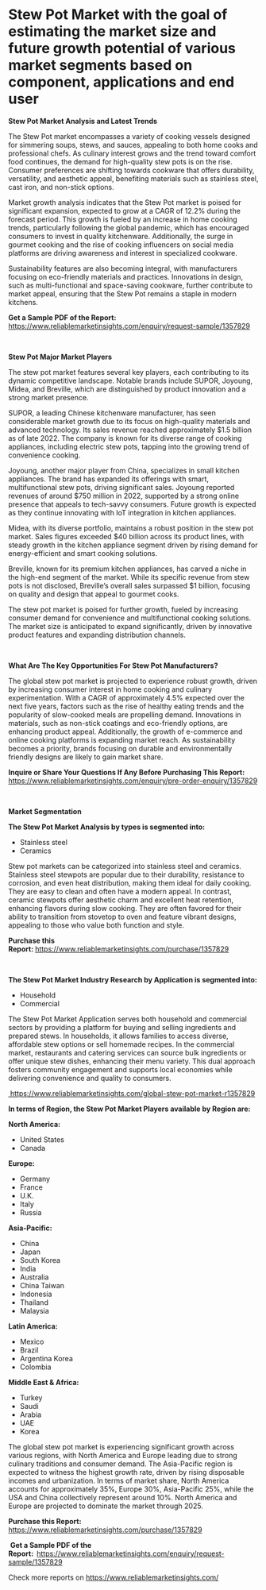 <p><h1>Stew Pot Market with the goal of estimating the market size and future growth potential of various market segments based on component, applications and end user</h1></p><p><strong>Stew Pot Market Analysis and Latest Trends</strong></p>
<p><p>The Stew Pot market encompasses a variety of cooking vessels designed for simmering soups, stews, and sauces, appealing to both home cooks and professional chefs. As culinary interest grows and the trend toward comfort food continues, the demand for high-quality stew pots is on the rise. Consumer preferences are shifting towards cookware that offers durability, versatility, and aesthetic appeal, benefiting materials such as stainless steel, cast iron, and non-stick options.</p><p>Market growth analysis indicates that the Stew Pot market is poised for significant expansion, expected to grow at a CAGR of 12.2% during the forecast period. This growth is fueled by an increase in home cooking trends, particularly following the global pandemic, which has encouraged consumers to invest in quality kitchenware. Additionally, the surge in gourmet cooking and the rise of cooking influencers on social media platforms are driving awareness and interest in specialized cookware.</p><p>Sustainability features are also becoming integral, with manufacturers focusing on eco-friendly materials and practices. Innovations in design, such as multi-functional and space-saving cookware, further contribute to market appeal, ensuring that the Stew Pot remains a staple in modern kitchens.</p></p>
<p><strong>Get a Sample PDF of the Report:&nbsp;</strong> <a href="https://www.reliablemarketinsights.com/enquiry/request-sample/1357829?utm_campaign=3040&utm_medium=2&utm_source=Github&utm_content=ia&utm_term=04042025&utm_id=stew-pot">https://www.reliablemarketinsights.com/enquiry/request-sample/1357829</a></p>
<p>&nbsp;</p>
<p><strong>Stew Pot Major Market Players</strong></p>
<p><p>The stew pot market features several key players, each contributing to its dynamic competitive landscape. Notable brands include SUPOR, Joyoung, Midea, and Breville, which are distinguished by product innovation and a strong market presence.</p><p>SUPOR, a leading Chinese kitchenware manufacturer, has seen considerable market growth due to its focus on high-quality materials and advanced technology. Its sales revenue reached approximately $1.5 billion as of late 2022. The company is known for its diverse range of cooking appliances, including electric stew pots, tapping into the growing trend of convenience cooking.</p><p>Joyoung, another major player from China, specializes in small kitchen appliances. The brand has expanded its offerings with smart, multifunctional stew pots, driving significant sales. Joyoung reported revenues of around $750 million in 2022, supported by a strong online presence that appeals to tech-savvy consumers. Future growth is expected as they continue innovating with IoT integration in kitchen appliances.</p><p>Midea, with its diverse portfolio, maintains a robust position in the stew pot market. Sales figures exceeded $40 billion across its product lines, with steady growth in the kitchen appliance segment driven by rising demand for energy-efficient and smart cooking solutions.</p><p>Breville, known for its premium kitchen appliances, has carved a niche in the high-end segment of the market. While its specific revenue from stew pots is not disclosed, Breville’s overall sales surpassed $1 billion, focusing on quality and design that appeal to gourmet cooks.</p><p>The stew pot market is poised for further growth, fueled by increasing consumer demand for convenience and multifunctional cooking solutions. The market size is anticipated to expand significantly, driven by innovative product features and expanding distribution channels.</p></p>
<p>&nbsp;</p>
<p><strong>What Are The Key Opportunities For Stew Pot Manufacturers?</strong></p>
<p><p>The global stew pot market is projected to experience robust growth, driven by increasing consumer interest in home cooking and culinary experimentation. With a CAGR of approximately 4.5% expected over the next five years, factors such as the rise of healthy eating trends and the popularity of slow-cooked meals are propelling demand. Innovations in materials, such as non-stick coatings and eco-friendly options, are enhancing product appeal. Additionally, the growth of e-commerce and online cooking platforms is expanding market reach. As sustainability becomes a priority, brands focusing on durable and environmentally friendly designs are likely to gain market share.</p></p>
<p><strong>Inquire or Share Your Questions If Any Before Purchasing This Report:</strong> <a href="https://www.reliablemarketinsights.com/enquiry/pre-order-enquiry/1357829?utm_campaign=3040&utm_medium=2&utm_source=Github&utm_content=ia&utm_term=04042025&utm_id=stew-pot">https://www.reliablemarketinsights.com/enquiry/pre-order-enquiry/1357829</a></p>
<p>&nbsp;</p>
<p><strong>Market Segmentation</strong></p>
<p><strong>The Stew Pot Market Analysis by types is segmented into:</strong></p>
<p><ul><li>Stainless steel</li><li>Ceramics</li></ul></p>
<p><p>Stew pot markets can be categorized into stainless steel and ceramics. Stainless steel stewpots are popular due to their durability, resistance to corrosion, and even heat distribution, making them ideal for daily cooking. They are easy to clean and often have a modern appeal. In contrast, ceramic stewpots offer aesthetic charm and excellent heat retention, enhancing flavors during slow cooking. They are often favored for their ability to transition from stovetop to oven and feature vibrant designs, appealing to those who value both function and style.</p></p>
<p><strong>Purchase this Report:&nbsp;</strong><a href="https://www.reliablemarketinsights.com/purchase/1357829?utm_campaign=3040&utm_medium=2&utm_source=Github&utm_content=ia&utm_term=04042025&utm_id=stew-pot">https://www.reliablemarketinsights.com/purchase/1357829</a></p>
<p>&nbsp;</p>
<p><strong>The Stew Pot Market Industry Research by Application is segmented into:</strong></p>
<p><ul><li>Household</li><li>Commercial</li></ul></p>
<p><p>The Stew Pot Market Application serves both household and commercial sectors by providing a platform for buying and selling ingredients and prepared stews. In households, it allows families to access diverse, affordable stew options or sell homemade recipes. In the commercial market, restaurants and catering services can source bulk ingredients or offer unique stew dishes, enhancing their menu variety. This dual approach fosters community engagement and supports local economies while delivering convenience and quality to consumers.</p></p>
<p><a href="https://www.reliablemarketinsights.com/global-stew-pot-market-r1357829?utm_campaign=3040&utm_medium=2&utm_source=Github&utm_content=ia&utm_term=04042025&utm_id=stew-pot">&nbsp;https://www.reliablemarketinsights.com/global-stew-pot-market-r1357829</a></p>
<p><strong>In terms of Region, the Stew Pot Market Players available by Region are:</strong></p>
<p>
    <p> <strong> North America: </strong>
        <ul>
            <li>United States</li>
            <li>Canada</li>
        </ul>
        </p> 
    <p> <strong> Europe: </strong>
        <ul>
            <li>Germany</li>
            <li>France</li>
            <li>U.K.</li>
            <li>Italy</li>
            <li>Russia</li>
        </ul>
        </p> 
    <p> <strong> Asia-Pacific: </strong>
        <ul>
            <li>China</li>
            <li>Japan</li>
            <li>South Korea</li>
            <li>India</li>
            <li>Australia</li>
            <li>China Taiwan</li>
            <li>Indonesia</li>
            <li>Thailand</li>
            <li>Malaysia</li>
        </ul>
        </p> 
    <p> <strong> Latin America: </strong>
        <ul>
            <li>Mexico</li>
            <li>Brazil</li>
            <li>Argentina Korea</li>
            <li>Colombia</li>
        </ul>
        </p> 
    <p> <strong> Middle East & Africa: </strong>
        <ul>
            <li>Turkey</li>
            <li>Saudi</li>
            <li>Arabia</li>
            <li>UAE</li>
            <li>Korea</li>
        </ul>
    </p>
    </p>
<p><p>The global stew pot market is experiencing significant growth across various regions, with North America and Europe leading due to strong culinary traditions and consumer demand. The Asia-Pacific region is expected to witness the highest growth rate, driven by rising disposable incomes and urbanization. In terms of market share, North America accounts for approximately 35%, Europe 30%, Asia-Pacific 25%, while the USA and China collectively represent around 10%. North America and Europe are projected to dominate the market through 2025.</p></p>
<p><strong>Purchase this Report: </strong><a href="https://www.reliablemarketinsights.com/purchase/1357829?utm_campaign=3040&utm_medium=2&utm_source=Github&utm_content=ia&utm_term=04042025&utm_id=stew-pot">https://www.reliablemarketinsights.com/purchase/1357829</a></p>
<p>&nbsp;<strong>Get a Sample PDF of the Report:&nbsp;&nbsp;</strong><a href="https://www.reliablemarketinsights.com/enquiry/request-sample/1357829?utm_campaign=3040&utm_medium=2&utm_source=Github&utm_content=ia&utm_term=04042025&utm_id=stew-pot">https://www.reliablemarketinsights.com/enquiry/request-sample/1357829</a></p>
<p><strong></strong></p>
<p>Check more reports on <a href="https://www.reliablemarketinsights.com/?utm_campaign=3040&utm_medium=2&utm_source=Github&utm_content=ia&utm_term=04042025&utm_id=stew-pot">https://www.reliablemarketinsights.com/</a></p>